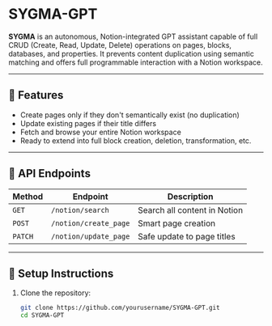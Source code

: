 # SYGMA-GPT

**SYGMA** is an autonomous, Notion-integrated GPT assistant capable of full CRUD (Create, Read, Update, Delete) operations on pages, blocks, databases, and properties. It prevents content duplication using semantic matching and offers full programmable interaction with a Notion workspace.

---

## 🚀 Features

- Create pages only if they don't semantically exist (no duplication)
- Update existing pages if their title differs
- Fetch and browse your entire Notion workspace
- Ready to extend into full block creation, deletion, transformation, etc.

---

## 📘 API Endpoints

| Method | Endpoint               | Description                      |
|--------|------------------------|----------------------------------|
| `GET`  | `/notion/search`       | Search all content in Notion     |
| `POST` | `/notion/create_page`  | Smart page creation              |
| `PATCH`| `/notion/update_page`  | Safe update to page titles       |

---

## 🧰 Setup Instructions

1. Clone the repository:
   ```bash
   git clone https://github.com/yourusername/SYGMA-GPT.git
   cd SYGMA-GPT
